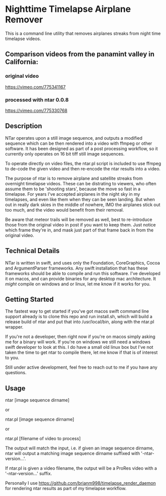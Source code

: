 
# Nighttime Timelapse Airplane Remover

This is a command line utility that removes airplanes streaks from night time timelapse videos.

## Comparison videos from the panamint valley in California:

### original video

https://vimeo.com/775341167

### processed with ntar 0.0.8

https://vimeo.com/775330768

## Description

NTar operates upon a still image sequence, and outputs a modified sequence which can be then rendered into a video with ffmpeg or other software.  It has been designed as part of a post processing workflow, so it currently only operates on 16 bit tiff still image sequences.

To operate directly on video files, the ntar.pl script is included to use ffmpeg to de-code the given video and then re-encode the ntar results into a video.

The purpose of ntar is to remove airplane and satellite streaks from overnight timelapse videos.  These can be distrating to viewers, who often assume them to be 'shooting stars', because the move so fast in a timelapse.  For years I've accepted airplanes in the night sky in my timelapses, and even like them when they can be seen landing.  But when out in really dark skies in the middle of nowhere, IMO the airplanes stick out too much, and the video would benefit from their removal.

Be aware that meteor trails will be removed as well, best to re-introduce those from the original video in post if you want to keep them.  Just notice which frame they're in, and mask just part of that frame back in from the original video.

## Technical Details

NTar is written in swift, and uses only the Foundation, CoreGraphics, Cocoa and ArgumentParser frameworks.  Any swift installation that has these frameworks should be able to compile and run this software.  I've developed it on macos, and can provide binaries for any desktop mac architecture.  It _might_ compile on windows and or linux, let me know if it works for you.

## Getting Started

The fastest way to get started if you've got macos swift command line support already is to clone this repo and run install.sh, which will build a release build of ntar and put that into /usr/local/bin, along with the ntar.pl wrapper.

If you're not a developer, then right now if you're on macos simply asking me for a binary will work.  If you're on windows we still need a windows swift developer to look at this.  I do have a small old linux box but I've not taken the time to get ntar to compile there, let me know if that is of interest to you.

Still under active development, feel free to reach out to me if you have any questions.

## Usage

ntar [image sequence dirname]

or

ntar.pl [image sequence dirname]

or

ntar.pl [filename of video to process]


The output will match the input, i.e. if given an image sequence dirname, ntar will output a matching image sequence dirname suffixed with '-ntar-version...'.

If ntar.pl is given a video filename, the output will be a ProRes video with a '-ntar-version...' suffix.

Personally I use https://github.com/brianm998/timelapse_render_daemon for rendering ntar results as part of my timelapse workflow.